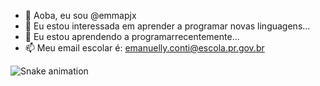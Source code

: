 
- 👋 Aoba, eu sou @emmapjx
- 👀 Eu estou interessada em aprender a programar novas linguagens...
- 💞️ Eu estou aprendendo a programarrecentemente...
- 📫 Meu email escolar é: emanuelly.conti@escola.pr.gov.br

<!---
emmapjx/emmapjx is a ✨ special ✨ repository because its `README.md` (this file) appears on your GitHub profile.
You can click the Preview link to take a look at your changes.
--->
   ![Snake animation](https://github.com/seu-usuário-aqui/seu-usuário-aqui/blob/output/github-contribution-grid-snake.svg)
